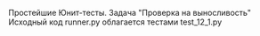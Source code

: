 Простейшие Юнит-тесты.
Задача "Проверка на выносливость"
Исходный код runner.py облагается тестами test_12_1.py
